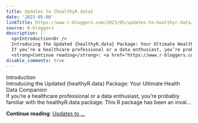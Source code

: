 ```yaml
---
title: Updates to {healthyR.data}
date: '2023-05-08'
linkTitle: https://www.r-bloggers.com/2023/05/updates-to-healthyr-data/
source: R-bloggers
description: |-
  <p>Introduction<br />
  Introducing the Updated {healthyR.data} Package: Your Ultimate Health Data Companion<br />
  If you’re a healthcare professional or a data enthusiast, you’re probably familiar with the healthyR.data package. This R package has been an inval...</p>
  <strong>Continue reading</strong>: <a href="https://www.r-bloggers.com/2023/05/updates-to-healthyr-data/">Updates to ...
disable_comments: true
---
```

<p>Introduction<br />
Introducing the Updated {healthyR.data} Package: Your Ultimate Health Data Companion<br />
If you’re a healthcare professional or a data enthusiast, you’re probably familiar with the healthyR.data package. This R package has been an inval...</p>
<strong>Continue reading</strong>: <a href="https://www.r-bloggers.com/2023/05/updates-to-healthyr-data/">Updates to ...